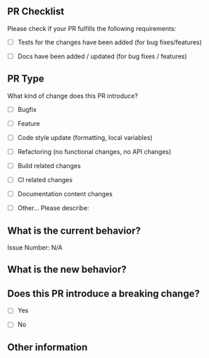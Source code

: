 ## PR Checklist

Please check if your PR fulfills the following requirements:

- [ ] Tests for the changes have been added (for bug fixes/features)
- [ ] Docs have been added / updated (for bug fixes / features)


## PR Type

What kind of change does this PR introduce?

<!-- Please check the one that applies to this PR using "x". -->

- [ ] Bugfix
- [ ] Feature
- [ ] Code style update (formatting, local variables)
- [ ] Refactoring (no functional changes, no API changes)
- [ ] Build related changes
- [ ] CI related changes
- [ ] Documentation content changes
- [ ] Other... Please describe:


## What is the current behavior?
<!-- Please describe the current behavior that you are modifying or link to a relevant issue. -->

Issue Number: N/A


## What is the new behavior?


## Does this PR introduce a breaking change?



- [ ] Yes
- [ ] No


<!-- If this PR contains a breaking change, please describe the impact and migration path for existing applications below. -->


## Other information

